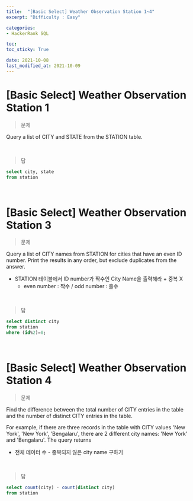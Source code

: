 ```yaml
---
title:  "[Basic Select] Weather Observation Station 1~4"
excerpt: "Difficulty : Easy"

categories:
- HackerRank SQL

toc: 
toc_sticky: True

date: 2021-10-08
last_modified_at: 2021-10-09
---
```


# [Basic Select] Weather Observation Station 1

> 문제

Query a list of CITY and STATE from the STATION table.


<br>

> 답

```sql
select city, state
from station
```

<br>

# [Basic Select] Weather Observation Station 3

> 문제

Query a list of CITY names from STATION for cities that have an even ID number. Print the results in any order, but exclude duplicates from the answer.

- STATION 테이블에서 ID number가 짝수인 City Name을 출력해라 + 중복 X
  - even number : 짝수 / odd number : 홀수

<br>

> 답

```sql
select distinct city 
from station
where (id%2)=0;
```

<br>

# [Basic Select] Weather Observation Station 4

> 문제

Find the difference between the total number of CITY entries in the table and the number of distinct CITY entries in the table.

For example, if there are three records in the table with CITY values 'New York', 'New York', 'Bengalaru', there are 2 different city names: 'New York' and 'Bengalaru'. The query returns 

- 전체 데이터 수 - 중복되지 않은 city name 구하기

<br>

> 답

```sql
select count(city) - count(distinct city)
from station
```

<br>